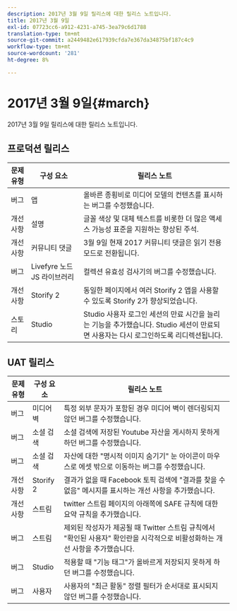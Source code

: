 ```yaml
---
description: 2017년 3월 9일 릴리스에 대한 릴리스 노트입니다.
title: 2017년 3월 9일
exl-id: 07723cc6-a912-4231-a745-3ea79c6d1788
translation-type: tm+mt
source-git-commit: a2449482e617939cfda7e367da34875bf187c4c9
workflow-type: tm+mt
source-wordcount: '281'
ht-degree: 8%

---
```


# 2017년 3월 9일{#march}

2017년 3월 9일 릴리스에 대한 릴리스 노트입니다.

## 프로덕션 릴리스

| **문제 유형** | **구성 요소** | **릴리스 노트** |
|---|---|---|
| 버그 | 앱 | 올바른 종횡비로 미디어 모델의 컨텐츠를 표시하는 버그를 수정했습니다. |
| 개선 사항 | 설명 | 글꼴 색상 및 대체 텍스트를 비롯한 더 많은 액세스 가능성 표준을 지원하는 향상된 주석. |
| 개선 사항 | 커뮤니티 댓글 | 3월 9일 현재 2017 커뮤니티 댓글은 읽기 전용 모드로 전환됩니다. |
| 버그 | Livefyre 노드 JS 라이브러리 | 컬렉션 유효성 검사기의 버그를 수정했습니다. |
| 개선 사항 | Storify 2 | 동일한 페이지에서 여러 Storify 2 앱을 사용할 수 있도록 Storify 2가 향상되었습니다. |
| 스토리 | Studio | Studio 사용자 로그인 세션의 만료 시간을 늘리는 기능을 추가했습니다. Studio 세션이 만료되면 사용자는 다시 로그인하도록 리디렉션됩니다. |

## UAT 릴리스

| **문제 유형** | **구성 요소** | **릴리스 노트** |
|---|---|---|
| 버그 | 미디어 벽 | 특정 외부 문자가 포함된 경우 미디어 벽이 렌더링되지 않던 버그를 수정했습니다. |
| 버그 | 소셜 검색 | 소셜 검색에 저장된 Youtube 자산을 게시하지 못하게 하던 버그를 수정했습니다. |
| 버그 | 소셜 검색 | 자산에 대한 &quot;명시적 이미지 숨기기&quot; 눈 아이콘이 마우스로 에셋 밖으로 이동하는 버그를 수정했습니다. |
| 개선 사항 | Storify 2 | 결과가 없을 때 Facebook 토픽 검색에 &quot;결과를 찾을 수 없음&quot; 메시지를 표시하는 개선 사항을 추가했습니다. |
| 개선 사항 | 스트림 | twitter 스트림 페이지의 아래쪽에 SAFE 규칙에 대한 요약 규칙을 추가했습니다. |
| 버그 | 스트림 | 제외된 작성자가 제공될 때 Twitter 스트림 규칙에서 &quot;확인된 사용자&quot; 확인란을 시각적으로 비활성화하는 개선 사항을 추가했습니다. |
| 버그 | Studio | 적용할 때 &quot;기능 태그&quot;가 올바르게 저장되지 못하게 하던 버그를 수정했습니다. |
| 버그 | 사용자 | 사용자의 &quot;최근 활동&quot; 정렬 필터가 순서대로 표시되지 않던 버그를 수정했습니다. |
